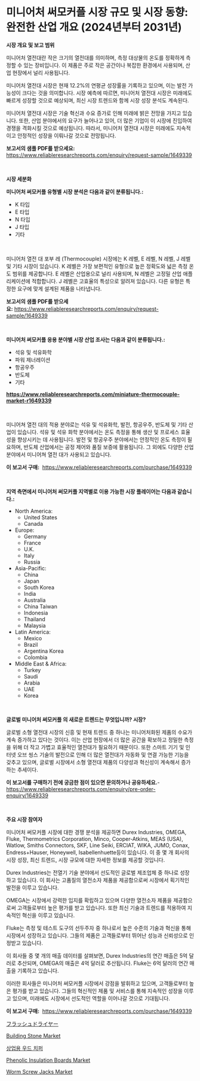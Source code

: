 <p><h1>미니어처 써모커플 시장 규모 및 시장 동향: 완전한 산업 개요 (2024년부터 2031년)</h1></p><p><strong>시장 개요 및 보고 범위</strong></p>
<p><p>미니어처 열전대란 작은 크기의 열전대를 의미하며, 측정 대상물의 온도를 정확하게 측정할 수 있는 장비입니다. 이 제품은 주로 작은 공간이나 복잡한 환경에서 사용되며, 산업 현장에서 널리 사용됩니다.</p><p>미니어처 열전대 시장은 현재 12.2%의 연평균 성장률을 기록하고 있으며, 이는 발전 가능성이 크다는 것을 의미합니다. 시장 예측에 따르면, 미니어처 열전대 시장은 미래에도 빠르게 성장할 것으로 예상되며, 최신 시장 트렌드와 함께 시장 성장 분석도 계속된다.</p><p>미니어처 열전대 시장은 기술 혁신과 수요 증가로 인해 미래에 밝은 전망을 가지고 있습니다. 또한, 산업 분야에서의 요구가 늘어나고 있어, 더 많은 기업이 이 시장에 진입하여 경쟁을 격화시킬 것으로 예상됩니다. 따라서, 미니어처 열전대 시장은 미래에도 지속적이고 안정적인 성장을 이뤄나갈 것으로 전망됩니다.</p></p>
<p><strong>보고서의 샘플 PDF를 받으세요:</strong> <a href="https://www.reliableresearchreports.com/enquiry/request-sample/1649339">https://www.reliableresearchreports.com/enquiry/request-sample/1649339</a></p>
<p>&nbsp;</p>
<p><strong>시장 세분화</strong></p>
<p><strong>미니어처 써모커플 유형별 시장 분석은 다음과 같이 분류됩니다.:</strong></p>
<p><ul><li>K 타입</li><li>E 타입</li><li>N 타입</li><li>J 타입</li><li>기타</li></ul></p>
<p>&nbsp;</p>
<p><p>미니어처 열전 대 포부 레 (Thermocouple) 시장에는 K 레벨, E 레벨, N 레벨, J 레벨 및 기타 시장이 있습니다. K 레벨은 가장 보편적인 유형으로 높은 정확도와 넓은 측정 온도 범위를 제공합니다. E 레벨은 산업용으로 널리 사용되며, N 레벨은 고정밀 산업 애플리케이션에 적합합니다. J 레벨은 고효율의 특성으로 알려져 있습니다. 다른 유형은 특정한 요구에 맞게 설계된 제품을 나타냅니다.</p></p>
<p><strong>보고서의 샘플 PDF를 받으세요:</strong>&nbsp;<a href="https://www.reliableresearchreports.com/enquiry/request-sample/1649339">https://www.reliableresearchreports.com/enquiry/request-sample/1649339</a></p>
<p>&nbsp;</p>
<p><strong> 미니어처 써모커플 응용 분야별 시장 산업 조사는 다음과 같이 분류됩니다.:</strong></p>
<p><ul><li>석유 및 석유화학</li><li>파워 제너레이션</li><li>항공우주</li><li>반도체</li><li>기타</li></ul></p>
<p><strong><a href="https://www.reliableresearchreports.com/miniature-thermocouple-market-r1649339">https://www.reliableresearchreports.com/miniature-thermocouple-market-r1649339</a></strong></p>
<p>&nbsp;</p>
<p><p>미니어쳐 열전 대의 적용 분야로는 석유 및 석유화학, 발전, 항공우주, 반도체 및 기타 산업이 있습니다. 석유 및 석유 화학 분야에서는 온도 측정을 통해 생산 및 프로세스 효율성을 향상시키는 데 사용됩니다. 발전 및 항공우주 분야에서는 안정적인 온도 측정이 필요하며, 반도체 산업에서는 공정 제어와 품질 보증에 활용됩니다. 그 외에도 다양한 산업 분야에서 미니어쳐 열전 대가 사용되고 있습니다.</p></p>
<p><strong>이 보고서 구매:</strong>&nbsp; <a href="https://www.reliableresearchreports.com/purchase/1649339">https://www.reliableresearchreports.com/purchase/1649339</a></p>
<p>&nbsp;</p>
<p><strong>지역 측면에서 미니어처 써모커플 지역별로 이용 가능한 시장 플레이어는 다음과 같습니다.:</strong></p>
<p><ul>
    <li>
        North America:
        <ul>
            <li>United States</li>
            <li>Canada</li>
        </ul>
    </li>
    <li>
        Europe:
        <ul>
            <li>Germany</li>
            <li>France</li>
            <li>U.K.</li>
            <li>Italy</li>
            <li>Russia</li>
        </ul>
    </li>
    <li>
        Asia-Pacific:
        <ul>
            <li>China</li>
            <li>Japan</li>
            <li>South Korea</li>
            <li>India</li>
            <li>Australia</li>
            <li>China Taiwan</li>
            <li>Indonesia</li>
            <li>Thailand</li>
            <li>Malaysia</li>
        </ul>
    </li>
    <li>
        Latin America:
        <ul>
            <li>Mexico</li>
            <li>Brazil</li>
            <li>Argentina Korea</li>
            <li>Colombia</li>
        </ul>
    </li>
    <li>
        Middle East & Africa:
        <ul>
            <li>Turkey</li>
            <li>Saudi</li>
            <li>Arabia</li>
            <li>UAE</li>
            <li>Korea</li>
        </ul>
    </li>
    </ul></p>
<p>&nbsp;</p>
<p><strong>글로벌 미니어처 써모커플 의 새로운 트렌드는 무엇입니까? 시장?</strong></p>
<p><p>글로벌 소형 열전대 시장의 신흥 및 현재 트렌드 중 하나는 미니어처화된 제품의 수요가 계속 증가하고 있다는 것이다. 이는 산업 현장에서 더 많은 공간을 확보하고 정밀한 측정을 위해 더 작고 가볍고 효율적인 열전대가 필요하기 때문이다. 또한 스마트 기기 및 인터넷 오브 씽스 기술의 발전으로 인해 더 많은 열전대가 자동화 및 연결 가능한 기능을 갖추고 있으며, 글로벌 시장에서 소형 열전대 제품의 다양성과 혁신성이 계속해서 증가하는 추세이다.</p></p>
<p><strong>이 보고서를 구매하기 전에 궁금한 점이 있으면 문의하거나 공유하세요.</strong>- <a href="https://www.reliableresearchreports.com/enquiry/pre-order-enquiry/1649339">https://www.reliableresearchreports.com/enquiry/pre-order-enquiry/1649339</a></p>
<p>&nbsp;</p>
<p><strong>주요 시장 참여자</strong></p>
<p><p>미니어처 써모커플 시장에 대한 경쟁 분석을 제공하면 Durex Industries, OMEGA, Fluke, Thermometrics Corporation, Minco, Cooper-Atkins, MEAS (USA), Watlow, Smiths Connectors, SKF, Line Seiki, ERCIAT, WIKA, JUMO, Conax, Endress+Hauser, Honeywell, Isabellenhuette등이 있습니다. 이 중 몇 개 회사의 시장 성장, 최신 트렌드, 시장 규모에 대한 자세한 정보를 제공할 것입니다.</p><p>Durex Industries는 전열기 기술 분야에서 선도적인 글로벌 제조업체 중 하나로 성장하고 있습니다. 이 회사는 고품질의 열전소자 제품을 제공함으로써 시장에서 획기적인 발전을 이루고 있습니다.</p><p>OMEGA는 시장에서 강력한 입지를 확립하고 있으며 다양한 열전소자 제품을 제공함으로써 고객들로부터 높은 평가를 받고 있습니다. 또한 최신 기술과 트렌드를 적용하여 지속적인 혁신을 이루고 있습니다.</p><p>Fluke는 측정 및 테스트 도구의 선두주자 중 하나로서 높은 수준의 기술과 혁신을 통해 시장에서 성장하고 있습니다. 그들의 제품은 고객들로부터 뛰어난 성능과 신뢰성으로 인정받고 있습니다.</p><p>이 회사들 중 몇 개의 매출 데이터를 살펴보면, Durex Industries의 연간 매출은 5억 달러로 추산되며, OMEGA의 매출은 4억 달러로 추산됩니다. Fluke는 6억 달러의 연간 매출을 기록하고 있습니다.</p><p>이러한 회사들은 미니어처 써모커플 시장에서 강점을 발휘하고 있으며, 고객들로부터 높은 평가를 받고 있습니다. 그들의 혁신적인 제품 및 서비스를 통해 지속적인 성장을 이루고 있으며, 미래에도 시장에서 선도적인 역할을 이어나갈 것으로 기대됩니다.</p></p>
<p><strong>이 보고서 구매:</strong>&nbsp;&nbsp;<a href="https://www.reliableresearchreports.com/purchase/1649339">https://www.reliableresearchreports.com/purchase/1649339</a></p>
<p><p><a href="https://github.com/dzy793153605/Market-Research-Report-List-1/blob/main/805132631109.md">フラッシュドライヤー</a></p><p><a href="https://issuu.com/reportprime-2/docs/building-stone-market-size-2030.pptx">Building Stone Market</a></p><p><a href="https://github.com/vseigx30c9a1j/Market-Research-Report-List-1/blob/main/819616028536.md">상업용 우드 치퍼</a></p><p><a href="https://issuu.com/reportprime-2/docs/phenolic-insulation-boards-market-size-2030.pptx">Phenolic Insulation Boards Market</a></p><p><a href="https://github.com/marloy8/Market-Research-Report-List-4/blob/main/worm-screw-jacks-market.md">Worm Screw Jacks Market</a></p></p>